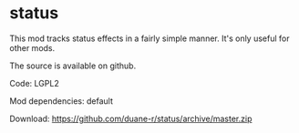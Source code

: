 # status

This mod tracks status effects in a fairly simple manner. It's only useful for other mods.


The source is available on github.

Code: LGPL2

Mod dependencies: default

Download: https://github.com/duane-r/status/archive/master.zip
